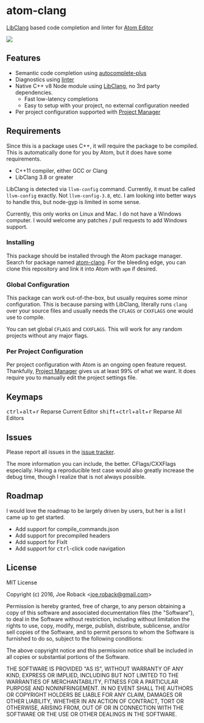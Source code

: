 # atom-clang

[LibClang](http://clang.llvm.org/docs/Tooling.html) based code completion and linter for [Atom Editor](http://atom.io)

![](https://cloud.githubusercontent.com/assets/156174/17979392/8c78bf54-6ab7-11e6-97bf-f7de4eedc56b.gif)

## Features

* Semantic code completion using [autocomplete-plus](https://atom.io/packages/autocomplete-plus)
* Diagnostics using [linter](https://atom.io/packages/linter)
* Native C++ v8 Node module using [LibClang](http://clang.llvm.org/docs/Tooling.html), no 3rd party dependencies.
  * Fast low-latency completions
  * Easy to setup with your project, no external configuration needed
* Per project configuration supported with [Project Manager](https://atom.io/packages/project-manager)

## Requirements

Since this is a package uses C++, it will require the package to be compiled. This is automatically done for you by Atom, but it does have some requirements.

* C++11 compiler, either GCC or Clang
* LibClang 3.8 or greater

LibClang is detected via `llvm-config` command. Currently, it must be called `llvm-config` exactly. Not `llvm-config-3.8`, etc. I am looking into better ways to handle this, but node-gyp is limited in some sense.

Currently, this only works on Linux and Mac. I do not have a Windows computer. I would welcome any patches / pull requests to add Windows support.

### Installing

This package should be installed through the Atom package manager. Search for package named [atom-clang](https://atom.io/packages/atom-clang). For the bleeding edge, you can clone this repository and link it into Atom with `apm` if desired.

### Global Configuration

This package can work out-of-the-box, but usually requires some minor configuration. This is because parsing with LibClang, literally runs `clang` over your source files and usually needs the `CFLAGS` or `CXXFLAGS` one would use to compile.

You can set global `CFLAGS` and `CXXFLAGS`. This will work for any random projects without any major flags.

### Per Project Configuration

Per project configuration with Atom is an ongoing open feature request. Thankfully, [Project Manager](https://atom.io/packages/project-manager) gives us at least 99% of what we want. It does require you to manually edit the project settings file.

## Keymaps

<kbd>ctrl</kbd>+<kbd>alt</kbd>+<kbd>r</kbd> Reparse Current Editor
<kbd>shift</kbd>+<kbd>ctrl</kbd>+<kbd>alt</kbd>+<kbd>r</kbd> Reparse All Editors

## Issues

Please report all issues in the [issue tracker](https://github.com/joeroback/atom-clang/issues).

The more information you can include, the better. CFlags/CXXFlags especially.
Having a reproducible test case would also greatly increase the debug time, though I realize that is not always possible.

## Roadmap

I would love the roadmap to be largely driven by users, but her is a list I came up to get started.

* Add support for compile_commands.json
* Add support for precompiled headers
* Add support for FixIt
* Add support for <kbd>ctrl</kbd>-click code navigation

## License

MIT License

Copyright (c) 2016, Joe Roback &lt;<joe.roback@gmail.com>&gt;

Permission is hereby granted, free of charge, to any person obtaining a copy
of this software and associated documentation files (the "Software"), to deal
in the Software without restriction, including without limitation the rights
to use, copy, modify, merge, publish, distribute, sublicense, and/or sell
copies of the Software, and to permit persons to whom the Software is
furnished to do so, subject to the following conditions:

The above copyright notice and this permission notice shall be included in all
copies or substantial portions of the Software.

THE SOFTWARE IS PROVIDED "AS IS", WITHOUT WARRANTY OF ANY KIND, EXPRESS OR
IMPLIED, INCLUDING BUT NOT LIMITED TO THE WARRANTIES OF MERCHANTABILITY,
FITNESS FOR A PARTICULAR PURPOSE AND NONINFRINGEMENT. IN NO EVENT SHALL THE
AUTHORS OR COPYRIGHT HOLDERS BE LIABLE FOR ANY CLAIM, DAMAGES OR OTHER
LIABILITY, WHETHER IN AN ACTION OF CONTRACT, TORT OR OTHERWISE, ARISING FROM,
OUT OF OR IN CONNECTION WITH THE SOFTWARE OR THE USE OR OTHER DEALINGS IN THE
SOFTWARE.
